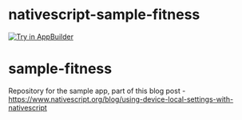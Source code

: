 nativescript-sample-fitness
===============
<a href="https://platform.telerik.com/#appbuilder/clone/https%3A%2F%2Fgithub.com%2FIcenium%2Fnativescript-sample-fitness" target="_blank"><img src="http://docs.telerik.com/platform/appbuilder/sample-apps/images/try-in-appbuilder.png" alt="Try in AppBuilder" title="Try in AppBuilder" /></a>

# sample-fitness
Repository for the sample app, part of this blog post - https://www.nativescript.org/blog/using-device-local-settings-with-nativescript